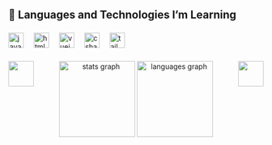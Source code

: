 <h2 align="left">📝 Languages and Technologies I’m Learning</h2>

###

<div align="left">
  <img src="https://cdn.simpleicons.org/javascript/F7DF1E" height="30" alt="javascript logo"  />
  <img width="12" />
  <img src="https://cdn.jsdelivr.net/gh/devicons/devicon/icons/html5/html5-plain.svg" height="30" alt="html5 logo"  />
  <img width="12" />
  <img src="https://cdn.jsdelivr.net/gh/devicons/devicon/icons/vuejs/vuejs-original.svg" height="30" alt="vuejs logo"  />
  <img width="12" />
  <img src="https://cdn.jsdelivr.net/gh/devicons/devicon/icons/csharp/csharp-original.svg" height="30" alt="csharp logo"  />
  <img width="12" />
  <img src="https://cdn.simpleicons.org/tailwindcss/06B6D4" height="30" alt="tailwindcss logo"  />
</div>

###

<img align="right" height="50" src="https://media3.giphy.com/media/v1.Y2lkPTc5MGI3NjExdWF2eHllOGdkMjhvNHVsMHk4MWh2aW0yMjliOWxub3lrNWxxNDV3NyZlcD12MV9pbnRlcm5hbF9naWZfYnlfaWQmY3Q9cw/k7FGSSULptkOV6awPI/giphy.gif" />
<img align="left" height="50" src="https://media3.giphy.com/media/v1.Y2lkPTc5MGI3NjExdWF2eHllOGdkMjhvNHVsMHk4MWh2aW0yMjliOWxub3lrNWxxNDV3NyZlcD12MV9pbnRlcm5hbF9naWZfYnlfaWQmY3Q9cw/k7FGSSULptkOV6awPI/giphy.gif" />

###

<div align="center">
  <img src="https://github-readme-stats.vercel.app/api?username=dmrknl&hide_title=false&hide_rank=false&show_icons=true&include_all_commits=true&count_private=true&disable_animations=false&theme=default&locale=en&hide_border=false&order=1" height="150" alt="stats graph" />
  <img src="https://github-readme-stats.vercel.app/api/top-langs?username=dmrknl&locale=en&hide_title=false&layout=compact&card_width=320&langs_count=5&theme=default&hide_border=false&order=2" height="150" alt="languages graph"  />
</div>

###

<br clear="both">

###
